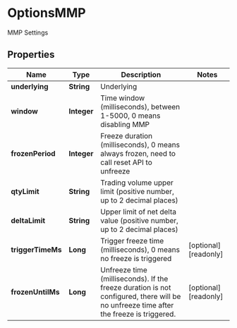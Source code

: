 
# OptionsMMP

MMP Settings

## Properties

Name | Type | Description | Notes
------------ | ------------- | ------------- | -------------
**underlying** | **String** | Underlying | 
**window** | **Integer** | Time window (milliseconds), between 1-5000, 0 means disabling MMP | 
**frozenPeriod** | **Integer** | Freeze duration (milliseconds), 0 means always frozen, need to call reset API to unfreeze | 
**qtyLimit** | **String** | Trading volume upper limit (positive number, up to 2 decimal places) | 
**deltaLimit** | **String** | Upper limit of net delta value (positive number, up to 2 decimal places) | 
**triggerTimeMs** | **Long** | Trigger freeze time (milliseconds), 0 means no freeze is triggered |  [optional] [readonly]
**frozenUntilMs** | **Long** | Unfreeze time (milliseconds). If the freeze duration is not configured, there will be no unfreeze time after the freeze is triggered. |  [optional] [readonly]

